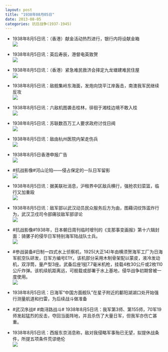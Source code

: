 ```yaml
---
layout: post
title: "1938年08月05日"
date: 2013-08-05
categories: 抗日战争(1937-1945)
---
```


<meta name="referrer" content="no-referrer" />

- 1938年8月5日讯：（香港）献金活动热烈进行，银行内将设献金箱 <br/><img src="https://ww3.sinaimg.cn/large/aca367d8jw1e7c6pww7sjj209c0kk401.jpg" />

- 1938年8月5日讯：英后寿辰，港督电英致贺 <br/><img src="https://ww3.sinaimg.cn/large/aca367d8jw1e7c4zs7ilkj206i0dnjrw.jpg" />

- 1938年8月5日讯：（香港）紧急难民救济会择定九龙塘建难民住屋 <br/><img src="https://ww2.sinaimg.cn/large/aca367d8jw1e7c3c5jumbj20880rs0um.jpg" />

- 1938年8月5日讯：敌舰集岭东海面，发炮向饶平江岸轰击，南澳我军民继续反攻 <br/><img src="https://ww4.sinaimg.cn/large/aca367d8jw1e7c1isqwvdj207x0qmgn9.jpg" />

- 1938年8月5日讯：六敌机图袭击桂林，徘徊于湘桂边境不敢入桂 <br/><img src="https://ww3.sinaimg.cn/large/aca367d8jw1e7bzs4p1d2j206x0l8my5.jpg" />

- 1938年8月5日讯：苏联数百万工人要求政府讨伐日阀 <br/><img src="https://ww1.sinaimg.cn/large/aca367d8jw1e7by1wm5o6j206i0kfmy5.jpg" />

- 1938年8月5日讯：敌由杭州医院内架走伤兵 <br/><img src="https://ww4.sinaimg.cn/large/aca367d8jw1e7bwdiob8zj20c10cvjs8.jpg" />

- 1938年8月5日香港申报广告 <br/><img src="https://ww3.sinaimg.cn/large/aca367d8jw1e7bun1vp6cj20hg0jj76p.jpg" />

- #抗战影像#河山沦陷——侵占保定的一队日军留影 <br/><img src="https://ww4.sinaimg.cn/large/aca367d8jw1e7bskob7sxj20kk0ffjts.jpg" />

- 1938年8月5日讯：据美联社消息，沪租界中区敌兵横行，强抢农妇菜篮，临行又加重殴 <br/><img src="https://ww4.sinaimg.cn/large/aca367d8jw1e7bpdnhivoj207o0dhmy1.jpg" />

- 1938年8月5日讯：敌军部以武汉动员民众服务后方为由，图藉词纹饰滥炸行为，武汉卫戍司令部痛驳敌军部谬论 <br/><img src="https://ww2.sinaimg.cn/large/aca367d8jw1e7bnna8nu7j20a90xgdig.jpg" />

- #抗战影像#1938年，日本朝日周刊临时增刊的《支那事变画报》第十六辑封面：骑骡子的侵华日军特别海军陆战队士兵。 <br/><img src="https://ww4.sinaimg.cn/large/aca367d8jw1e7blmruz7ej20fx0o7mzq.jpg" />

- #参战装备#日制一四式水上侦察机，1925(大正14)年由横须贺海军工厂为日海军航空队研发，日军方编号E1Y。该机部分采用木制骨架配以蒙皮，液冷发动机，双浮筒，量产型3座。武备后座1挺7.7毫米机枪，挂载4枚30公斤或2枚110公斤炸弹。该机续航距离远，可舰载或部署于水上基地，侵华战争初期曾被一度使用。 <br/><img src="https://ww4.sinaimg.cn/large/aca367d8jw1e7bjwlrihaj20c10h7t9w.jpg" />

- 1938年8月5日讯：日海军“中国方面舰队”在星子附近的鄱阳湖湖口处开始强行测量航道和扫雷，为后续战斗做准备 

- #武汉序战# #南浔路战斗# 1938年8月5日讯：我军第3师、第155师，70军19师发起猛烈的反击，夺回当面阵地，并且杀伤了大量日军，但我军亦伤亡甚重。 

- 1938年8月5日讯：西报东京消息称，敌对我侵略军事殆已无望，拟提休战条件，所提五项条件荒谬绝伦 <br/><img src="https://ww4.sinaimg.cn/large/aca367d8jw1e7bez5x0kfj20cm0k90ve.jpg" />

